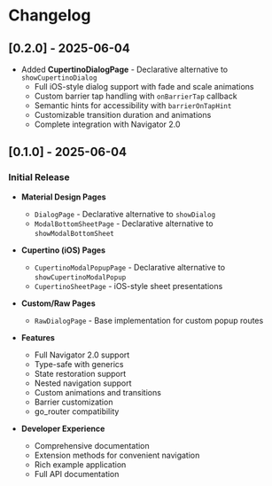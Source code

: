 # Changelog

## [0.2.0] - 2025-06-04

- Added **CupertinoDialogPage** - Declarative alternative to `showCupertinoDialog`
  - Full iOS-style dialog support with fade and scale animations
  - Custom barrier tap handling with `onBarrierTap` callback
  - Semantic hints for accessibility with `barrierOnTapHint`
  - Customizable transition duration and animations
  - Complete integration with Navigator 2.0

## [0.1.0] - 2025-06-04

### Initial Release
- **Material Design Pages**
  - `DialogPage` - Declarative alternative to `showDialog`
  - `ModalBottomSheetPage` - Declarative alternative to `showModalBottomSheet`
  
- **Cupertino (iOS) Pages**
  - `CupertinoModalPopupPage` - Declarative alternative to `showCupertinoModalPopup`
  - `CupertinoSheetPage` - iOS-style sheet presentations
  
- **Custom/Raw Pages**
  - `RawDialogPage` - Base implementation for custom popup routes
  
- **Features**
  - Full Navigator 2.0 support
  - Type-safe with generics
  - State restoration support
  - Nested navigation support
  - Custom animations and transitions
  - Barrier customization
  - go_router compatibility
  
- **Developer Experience**
  - Comprehensive documentation
  - Extension methods for convenient navigation
  - Rich example application
  - Full API documentation
